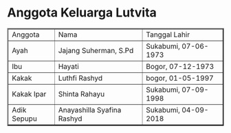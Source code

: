 <!DOCTYPE html>
<html lang="en">
<head>
    <meta charset="UTF-8">
    <meta http-equiv="X-UA-Compatible" content="IE=edge">
    <meta name="viewport" content="width=device-width, initial-scale=1.0">
    <title>Document</title>
</head>
<body>
    <h1>Anggota Keluarga Lutvita</h1>
    <table border="2">
        <tr>
            <td>Anggota</td>
            <td>Nama</td>
            <td>Tanggal Lahir</td>
        </tr>
        <tr>
            <td>Ayah</td>
            <td>Jajang Suherman, S.Pd</td>
            <td>Sukabumi, 07-06-1973</td>
        </tr>
        <tr>
            <td> Ibu</td>
            <td> Hayati</td>
            <td> Bogor, 07-12-1973</td>
        </tr>
        <tr>
            <td> Kakak</td>
            <td> Luthfi Rashyd</td>
            <td> bogor, 01-05-1997</td>
        </tr>
        <tr>
            <td> Kakak Ipar</td>
            <td> Shinta Rahayu</td>
            <td> Sukabumi, 07-09-1998</td>
        </tr>
        <tr>
            <td> Adik Sepupu</td>
            <td> Anayashilla Syafina Rashyd</td>
            <td> Sukabumi, 04-09-2018</td>
        </tr>
</body>
</html>
